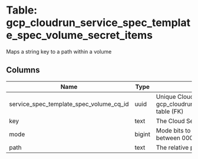 
# Table: gcp_cloudrun_service_spec_template_spec_volume_secret_items
Maps a string key to a path within a volume
## Columns
| Name        | Type           | Description  |
| ------------- | ------------- | -----  |
|service_spec_template_spec_volume_cq_id|uuid|Unique CloudQuery ID of gcp_cloudrun_service_spec_template_spec_volumes table (FK)|
|key|text|The Cloud Secret Manager secret version|
|mode|bigint|Mode bits to use on this file, must be a value between 0000 and 0777|
|path|text|The relative path of the file to map the key to|
